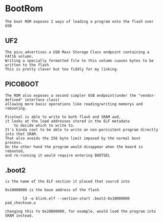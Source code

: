 # BootRom
    The boot ROM exposes 2 ways of loading a program onto the flash over USB

## UF2
    The pico advertises a USB Mass Storage Class endpoint containing a FAT16 volumn.
    Writing a specially formatted file to this volumn cuases bytes to be written to the flash
    This is pretty clever but too fiddly for my linking.

## PICOBOOT
    The ROM also exposes a second simpler USB endpoint(under the "vendor-defined" interface class)
    allowing more basic operations like reading/writing memorys and rebooting.

    Picotool is able to write to both flash and SRAM and,
    it looks at the load addresses stored in the ELF metadata
        to decide which to write to.
    It's kinda cool to be able to write an non-persistent program directly into thet SRAM.
    That also avoids the 256 byte limit imposed by the normal boot process.
    On the other hand the program would disappear when the board is rebooted,
    and re-running it would require entering BOOTSEL

## .boot2
    is the name of the ELF section it placed that sourcd into

    0x10000000 is the base address of the flash

```shell
        ld -o blink.elf --section-start .boot2-0x10000000 pad_checksum.o
```

    changing this to 0x20000000, for example, would load the program into SRAM instead.
